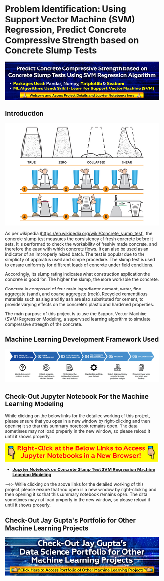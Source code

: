 # Problem Identification: Using Support Vector Machine (SVM) Regression, Predict Concrete Compressive Strength based on Concrete Slump Tests

<p align="center">
<img src="https://github.com/jayguptacal/portfolio/blob/main/image/SVMconcreteSlumpReg_welcome.jpg">
</p>

## Introduction ##

<p align="center">
<img src="https://github.com/jayguptacal/portfolio/blob/main/image/ConcreteSlump_600x400.jpg">
</p>

As per wikipedia (https://en.wikipedia.org/wiki/Concrete_slump_test), the concrete slump test measures the consistency of fresh concrete before it sets. It is performed to check the workability of freshly made concrete, and therefore the ease with which concrete flows. It can also be used as an indicator of an improperly mixed batch. The test is popular due to the simplicity of apparatus used and simple procedure. The slump test is used to ensure uniformity for different loads of concrete under field conditions.

Accordingly, its slump rating indicates what construction application the concrete is good for. The higher the slump, the more workable the concrete.

Concrete is composed of four main ingredients: cement, water, fine aggregate (sand), and coarse aggregate (rock). Recycled cementitious materials such as slag and fly ash are also substituted for cement, to provide varying effects on the concrete’s plastic and hardened properties.

The main purpose of this project is to use the Support Vector Machine (SVM) Regression Modeling, a supervised learning algorithm to simulate compressive strength of the concrete.

## Machine Learning Development Framework Used ##
<p align="center">
<img src="https://github.com/jayguptacal/portfolio/blob/main/image/MLmethodology.jpg">
</p>

## Check-Out Jupyter Notebook For the Machine Learning Modeling ##

While clicking on the below links for the detailed working of this project, please ensure that you open in a new window by right-clicking and then opening it so that this summary notebook remains open. The data sometimes may not load properly in the new window, so please reload it until it shows properly.

<img src="https://github.com/jayguptacal/portfolio/blob/main/image/bannerOpenNotebooks.jpg">

* <a href="https://github.com/jayguptacal/EnergyAndEnvironment/blob/main/ConcreteSlumpTestSVR/svm_regression_concrete_slumptest.ipynb" target="_blank"><b>Jupyter Notebook on Concrete Slump Test SVM Regression Machine Learning Modeling</b></a>

==>> While clicking on the above links for the detailed working of this project, please ensure that you open in a new window by right-clicking and then opening it so that this summary notebook remains open. The data sometimes may not load properly in the new window, so please reload it until it shows properly.

## Check-Out Jay Gupta's Portfolio for Other Machine Learning Projects ##
<p align="center">
<a href="https://jayguptacal.github.io/portfolio/" target="_blank"><img src="https://github.com/jayguptacal/portfolio/blob/main/image/FullPortfolioBanner.jpg"></a>
</p>
